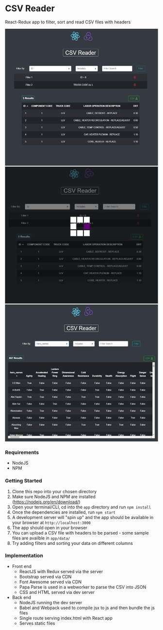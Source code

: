 # CSV Reader
React-Redux app to filter, sort and read CSV files with headers

<img src="https://github.com/teddy-owen/CSV_Reader/blob/master/img/snip1.PNG" alt="drawing" height="450px" width="550px"/>
<img src="https://github.com/teddy-owen/CSV_Reader/blob/master/img/snip2.PNG" alt="drawing" height="450px" width="550px"/>
<img src="https://github.com/teddy-owen/CSV_Reader/blob/master/img/snip3.PNG" alt="drawing" height="450px" width="550px"/>

### Requirements
- NodeJS
- NPM

### Getting Started
1. Clone this repo into your chosen directory
1. Make sure NodeJS and NPM are installed (https://nodejs.org/en/download/) 
1. Open your terminal/CLI, cd into the `app` directory and run `npm install`
1. Once the dependencies are installed, run `npm start`
1. A development server will "spin up" and the app should be available in your browser at `http://localhost:3000` 
1. The app should open in your browser
1. You can upload a CSV file with headers to be parsed - some sample files are availble in `app/data/`
1. Try adding filters and sorting your data on different columns

### Implementation
- Front end
  - ReactJS with Redux served via the server
  - Bootstrap served via CDN
  - Font Awesome served via CDN
  - Papa Parse is used in a webworker to parse the CSV into JSON
  - CSS and HTML served via dev server
- Back end
  - NodeJS running the dev server
  - Babel and Webpack used to compile jsx to js and then bundle the js files  
  - Single route serving index.html with React app 
  - Serves static files
